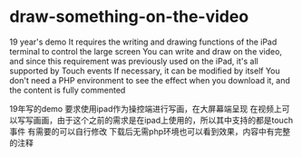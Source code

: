 # draw-something-on-the-video

19 year's demo
It requires the writing and drawing functions of the iPad terminal to control the large screen
You can write and draw on the video, and since this requirement was previously used on the iPad, it's all supported by Touch events
If necessary, it can be modified by itself
You don't need a PHP environment to see the effect when you download it, and the content is fully commented

19年写的demo
要求使用ipad作为操控端进行写画，在大屏幕端呈现
在视频上可以写写画画，由于这个之前的需求是在ipad上使用的，所以其中支持的都是touch事件
有需要的可以自行修改
下载后无需php环境也可以看到效果，内容中有完整的注释
